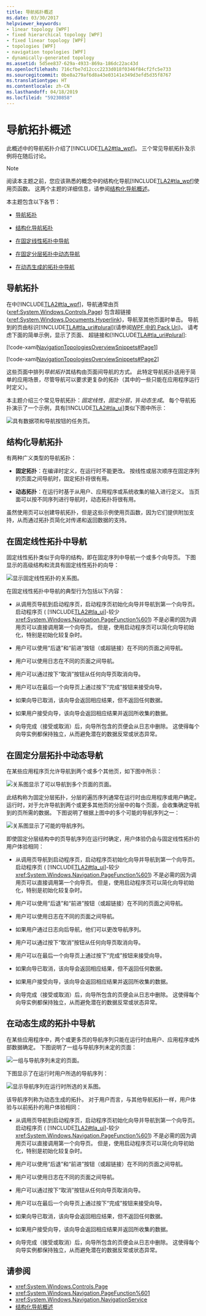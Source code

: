 ```yaml
---
title: 导航拓扑概述
ms.date: 03/30/2017
helpviewer_keywords:
- linear topology [WPF]
- fixed hierarchical topology [WPF]
- fixed linear topology [WPF]
- topologies [WPF]
- navigation topologies [WPF]
- dynamically-generated topology
ms.assetid: 5d5ee837-629a-4933-869a-186dc22ac43d
ms.openlocfilehash: 716cfbe7d12ccc2233d018f0346f84cf2fc5e733
ms.sourcegitcommit: 0be8a279af6d8a43e03141e349d3efd5d35f8767
ms.translationtype: HT
ms.contentlocale: zh-CN
ms.lasthandoff: 04/18/2019
ms.locfileid: "59230858"
---
```

# <a name="navigation-topologies-overview"></a>导航拓扑概述
<a name="introduction"></a> 此概述中的导航拓扑介绍了[!INCLUDE[TLA2#tla_wpf](../../../../includes/tla2sharptla-wpf-md.md)]。 三个常见导航拓扑及示例将在随后讨论。  
  
> [!NOTE]
>  阅读本主题之前，您应该熟悉的概念中的结构化导航[!INCLUDE[TLA2#tla_wpf](../../../../includes/tla2sharptla-wpf-md.md)]使用页函数。 这两个主题的详细信息，请参阅[结构化导航概述](structured-navigation-overview.md)。  
  
 本主题包含以下各节：  
  
-   [导航拓扑](#Navigation_Topologies)  
  
-   [结构化导航拓扑](#Structured_Navigation_Topologies)  
  
-   [在固定线性拓扑中导航](#Navigation_over_a_Fixed_Linear_Topology)  
  
-   [在固定分层拓扑中动态导航](#Dynamic_Navigation_over_a_Fixed_Hierarchical_Topology)  
  
-   [在动态生成的拓扑中导航](#Navigation_over_a_Dynamically_Generated_Topology)  
  
<a name="Navigation_Topologies"></a>   
## <a name="navigation-topologies"></a>导航拓扑  
 在中[!INCLUDE[TLA2#tla_wpf](../../../../includes/tla2sharptla-wpf-md.md)]，导航通常由页 (<xref:System.Windows.Controls.Page>) 包含超链接 (<xref:System.Windows.Documents.Hyperlink>)，导航至其他页面时单击。 导航到的页由标识[!INCLUDE[TLA#tla_uri#plural](../../../../includes/tlasharptla-urisharpplural-md.md)](请参阅[WPF 中的 Pack Uri](pack-uris-in-wpf.md))。 请考虑下面的简单示例，显示了页面、 超链接和[!INCLUDE[TLA#tla_uri#plural](../../../../includes/tlasharptla-urisharpplural-md.md)]:  
  
 [!code-xaml[NavigationTopologiesOverviewSnippets#Page1](~/samples/snippets/csharp/VS_Snippets_Wpf/NavigationTopologiesOverviewSnippets/CS/Page1.xaml#page1)]  
  
 [!code-xaml[NavigationTopologiesOverviewSnippets#Page2](~/samples/snippets/csharp/VS_Snippets_Wpf/NavigationTopologiesOverviewSnippets/CS/Page2.xaml#page2)]  
  
 这些页面中排列*导航拓扑*其结构由页面间导航的方式。 此特定导航拓扑适用于简单的应用场景，尽管导航可以要求更复杂的拓扑（其中的一些只能在应用程序运行时定义）。  
  
 本主题介绍三个常见导航拓扑：*固定线性*，*固定分层*，并*动态生成*。 每个导航拓扑演示了一个示例，具有[!INCLUDE[TLA2#tla_ui](../../../../includes/tla2sharptla-ui-md.md)]类似下图中所示：  
  
 ![具有数据项和导航按钮的任务页。](./media/navigation-topologies-overview/navigation-topology-data-items.png)  
  
<a name="Structured_Navigation_Topologies"></a>   
## <a name="structured-navigation-topologies"></a>结构化导航拓扑  
 有两种广义类型的导航拓扑：  
  
-   **固定拓扑**：在编译时定义，在运行时不能更改。 按线性或层次顺序在固定序列的页面之间导航时，固定拓扑将很有用。  
  
-   **动态拓扑**：在运行时基于从用户、应用程序或系统收集的输入进行定义。 当页面可以按不同序列进行导航时，动态拓扑将很有用。  
  
 虽然使用页可以创建导航拓扑，但是这些示例使用页函数，因为它们提供附加支持，从而通过拓扑页简化对传递和返回数据的支持。  
  
<a name="Navigation_over_a_Fixed_Linear_Topology"></a>   
## <a name="navigation-over-a-fixed-linear-topology"></a>在固定线性拓扑中导航  
 固定线性拓扑类似于向导的结构，即在固定序列中导航一个或多个向导页。 下图显示的高级结构和流具有固定线性拓扑的向导：  
  
 ![显示固定线性拓扑的关系图。](./media/navigation-topologies-overview/navigation-topology-fixed-linear.png)  
  
 在固定线性拓扑中导航的典型行为包括以下内容：  
  
-   从调用页导航到启动程序页，启动程序页初始化向导并导航到第一个向导页。 启动程序页 ( [!INCLUDE[TLA2#tla_ui](../../../../includes/tla2sharptla-ui-md.md)]-较少<xref:System.Windows.Navigation.PageFunction%601>) 不是必需的因为调用页可以直接调用第一个向导页。 但是，使用启动程序页可以简化向导初始化，特别是初始化较复杂时。  
  
-   用户可以使用“后退”和“前进”按钮（或超链接）在不同的页面之间导航。  
  
-   用户可以使用日志在不同的页面之间导航。  
  
-   用户可以通过按下“取消”按钮从任何向导页取消向导。  
  
-   用户可以在最后一个向导页上通过按下“完成”按钮来接受向导。  
  
-   如果向导已取消，该向导会返回相应结果，但不返回任何数据。  
  
-   如果用户接受向导，该向导会返回相应结果并返回所收集的数据。  
  
-   向导完成（接受或取消）后，向导所包含的页便会从日志中删除。 这使得每个向导实例都保持独立，从而避免潜在的数据反常或状态异常。  
  
<a name="Dynamic_Navigation_over_a_Fixed_Hierarchical_Topology"></a>   
## <a name="dynamic-navigation-over-a-fixed-hierarchical-topology"></a>在固定分层拓扑中动态导航  
 在某些应用程序页允许导航到两个或多个其他页，如下图中所示： 
  
 ![关系图显示了可以导航到多个页面的页面。](./media/navigation-topologies-overview/navigation-topology-multiple-pages.png)  
  
 此结构称为固定分层拓扑，分层的遍历序列通常在运行时由应用程序或用户确定。 运行时，对于允许导航到两个或更多其他页的分层中的每个页面，会收集确定导航到的页所需的数据。 下图说明了根据上图中的多个可能的导航序列之一：  
  
 ![关系图显示了可能的导航序列。](./media/navigation-topologies-overview/navigation-topology-fixed-hierarchical.png)  
  
 即使固定分层结构中的页导航序列在运行时确定，用户体验仍会与固定线性拓扑的用户体验相同：  
  
-   从调用页导航到启动程序页，启动程序页初始化向导并导航到第一个向导页。 启动程序页 ( [!INCLUDE[TLA2#tla_ui](../../../../includes/tla2sharptla-ui-md.md)]-较少<xref:System.Windows.Navigation.PageFunction%601>) 不是必需的因为调用页可以直接调用第一个向导页。 但是，使用启动程序页可以简化向导初始化，特别是初始化较复杂时。  
  
-   用户可以使用“后退”和“前进”按钮（或超链接）在不同的页面之间导航。  
  
-   用户可以使用日志在不同的页面之间导航。  
  
-   如果用户通过日志向后导航，他们可以更改导航序列。  
  
-   用户可以通过按下“取消”按钮从任何向导页取消向导。  
  
-   用户可以在最后一个向导页上通过按下“完成”按钮来接受向导。  
  
-   如果向导已取消，该向导会返回相应结果，但不返回任何数据。  
  
-   如果用户接受向导，该向导会返回相应结果并返回所收集的数据。  
  
-   向导完成（接受或取消）后，向导所包含的页便会从日志中删除。 这使得每个向导实例都保持独立，从而避免潜在的数据反常或状态异常。  
  
<a name="Navigation_over_a_Dynamically_Generated_Topology"></a>   
## <a name="navigation-over-a-dynamically-generated-topology"></a>在动态生成的拓扑中导航  
 在某些应用程序中，两个或更多页的导航序列只能在运行时由用户、应用程序或外部数据确定。 下图说明了一组与导航序列未定的页面：  
  
 ![一组与导航序列未定的页面。](./media/navigation-topologies-overview/navigation-topology-dynamically-generated.png)  
  
 下图显示了在运行时用户所选的导航序列：  
  
 ![显示导航序列在运行时所选的关系图。](./media/navigation-topologies-overview/navigation-topology-sequence-chosen-run-time.png)  
  
 该导航序列称为动态生成的拓扑。 对于用户而言，与其他导航拓扑一样，用户体验与以前拓扑的用户体验相同：  
  
-   从调用页导航到启动程序页，启动程序页初始化向导并导航到第一个向导页。 启动程序页 ( [!INCLUDE[TLA2#tla_ui](../../../../includes/tla2sharptla-ui-md.md)]-较少<xref:System.Windows.Navigation.PageFunction%601>) 不是必需的因为调用页可以直接调用第一个向导页。 但是，使用启动程序页可以简化向导初始化，特别是初始化较复杂时。  
  
-   用户可以使用“后退”和“前进”按钮（或超链接）在不同的页面之间导航。  
  
-   用户可以使用日志在不同的页面之间导航。  
  
-   用户可以通过按下“取消”按钮从任何向导页取消向导。  
  
-   用户可以在最后一个向导页上通过按下“完成”按钮来接受向导。  
  
-   如果向导已取消，该向导会返回相应结果，但不返回任何数据。  
  
-   如果用户接受向导，该向导会返回相应结果并返回所收集的数据。  
  
-   向导完成（接受或取消）后，向导所包含的页便会从日志中删除。 这使得每个向导实例都保持独立，从而避免潜在的数据反常或状态异常。  
  
## <a name="see-also"></a>请参阅

- <xref:System.Windows.Controls.Page>
- <xref:System.Windows.Navigation.PageFunction%601>
- <xref:System.Windows.Navigation.NavigationService>
- [结构化导航概述](structured-navigation-overview.md)
